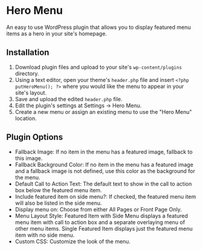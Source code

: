 # Hero Menu
An easy to use WordPress plugin that allows you to display featured menu items as a hero in your site's homepage.

## Installation ##
1. Download plugin files and upload to your site's `wp-content/plugins` directory.
2. Using a text editor, open your theme's `header.php` file and insert `<?php putHeroMenu(); ?>` where you would like the menu to appear in your site's layout.
3. Save and upload the edited `header.php` file.
4. Edit the plugin's settings at Settings -> Hero Menu.
5. Create a new menu or assign an existing menu to use the "Hero Menu" location.

## Plugin Options ##
- Fallback Image: If no item in the menu has a featured image, fallback to this image.
- Fallback Background Color: If no item in the menu has a featured image and a fallback image is not defined, use this color as the background for the menu.
- Default Call to Action Text: The default text to show in the call to action box below the featured menu item.
- Include featured item on side menu?: If checked, the featured menu item will also be listed in the side menu.
- Display menu on: Choose from either All Pages or Front Page Only.
- Menu Layout Style: Featured Item with Side Menu displays a featured menu item with call to action box and a separate overlaying menu of other menu items. Single Featured Item displays just the featured menu item with no side menu.
- Custom CSS: Customize the look of the menu.